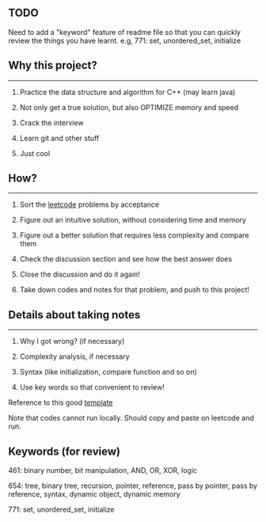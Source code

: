 ## TODO
Need to add a "keyword" feature of readme file so that you can quickly review the things you have learnt.
e.g, 771: set, unordered_set, initialize

## Why this project?
---
1. Practice the data structure and algorithm for C++ (may learn java)

2. Not only get a true solution, but also OPTIMIZE memory and speed

3. Crack the interview

4. Learn git and other stuff

5. Just cool
## How?
---
1. Sort the [leetcode](https://leetcode.com/problemset/all/) problems by acceptance

2. Figure out an intuitive solution, without considering time and memory

3. Figure out a better solution that requires less complexity and compare them

4. Check the discussion section and see how the best answer does

5. Close the discussion and do it again!

6. Take down codes and notes for that problem, and push to this project!

## Details about taking notes
---
1. Why I got wrong? (if necessary)

2. Complexity analysis, if necessary

3. Syntax (like initialization, compare function and so on)

4. Use key words so that convenient to review!


Reference to this good [template](https://github.com/illuz/leetcode)

Note that codes cannot run locally. Should copy and paste on leetcode and run.



## Keywords (for review)
461: binary number, bit manipulation, AND, OR, XOR, logic

654: tree, binary tree, recursion, pointer, reference, pass by pointer, pass by reference, syntax, dynamic object, dynamic memory

771: set, unordered_set, initialize
